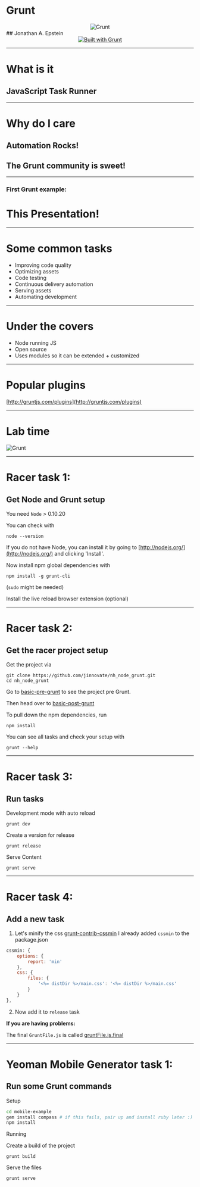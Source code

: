 <style type="text/css">
.reveal .slides p {
    text-align: left;
}

.center {
    text-align: center !important;
}
</style>
# Grunt
<div class="center">
    <img src="./images/grunt.svg" alt="Grunt">
</div>
## Jonathan A. Epstein
<div class="center">
    <a href="http://gruntjs.com/"><img src="https://cdn.gruntjs.com/builtwith.png" alt="Built with Grunt"></a>
</div>

---

# What is it
## JavaScript Task Runner

---

# Why do I care
## Automation Rocks!
## The Grunt community is sweet!

---

### First Grunt example:
# This Presentation!

---

# Some common tasks

- Improving code quality
- Optimizing assets
- Code testing
- Continuous delivery automation
- Serving assets
- Automating development

---

# Under the covers
- Node running JS
- Open source
- Uses modules so it can be extended + customized

---

# Popular plugins
[http://gruntjs.com/plugins](http://gruntjs.com/plugins)

---

# Lab time
![Grunt](./images/lab.jpg)

---

# Racer task 1:
## Get Node and Grunt setup

You need `Node` > 0.10.20

You can check with

```
node --version
```

If you do not have Node, you can install it by going to [http://nodejs.org/](http://nodejs.org/) and clicking 'Install'.

Now install npm global dependencies with

```
npm install -g grunt-cli
```

(`sudo` might be needed)

Install the live reload browser extension (optional)

---

# Racer task 2:
## Get the racer project setup
Get the project via

```
git clone https://github.com/jinnovate/nh_node_grunt.git
cd nh_node_grunt
```

Go to [basic-pre-grunt](./basic-pre-grunt) to see the project pre Grunt.

Then head over to [basic-post-grunt](./basic-post-grunt)

To pull down the npm dependencies, run

```
npm install
```

You can see all tasks and check your setup with

```
grunt --help
```

---

# Racer task 3:
## Run tasks

Development mode with auto reload

```
grunt dev
```

Create a version for release

```
grunt release
```

Serve Content

```
grunt serve
```

---

# Racer task 4:
## Add a new task

1. Let's minify the css
[grunt-contrib-cssmin](https://github.com/gruntjs/grunt-contrib-cssmin)
I already added `cssmin` to the package.json

```javascript
cssmin: {
    options: {
        report: 'min'
    },
    css: {
        files: {
            '<%= distDir %>/main.css': '<%= distDir %>/main.css'
        }
    }
},
```

2. Now add it to `release` task

**If you are having problems:**

The final `GruntFile.js` is called [gruntFile.js.final](./gruntFile.js.final)

---

# Yeoman Mobile Generator task 1:
## Run some Grunt commands

Setup

```bash
cd mobile-example
gem install compass # if this fails, pair up and install ruby later :)
npm install
```

Running

Create a build of the project

```
grunt build
```

Serve the files

```
grunt serve
```